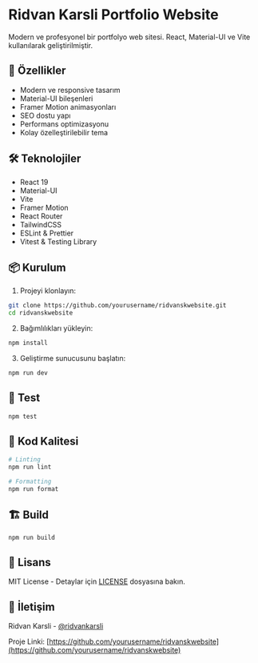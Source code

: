 # Ridvan Karsli Portfolio Website

Modern ve profesyonel bir portfolyo web sitesi. React, Material-UI ve Vite kullanılarak geliştirilmiştir.

## 🚀 Özellikler

- Modern ve responsive tasarım
- Material-UI bileşenleri
- Framer Motion animasyonları
- SEO dostu yapı
- Performans optimizasyonu
- Kolay özelleştirilebilir tema

## 🛠️ Teknolojiler

- React 19
- Material-UI
- Vite
- Framer Motion
- React Router
- TailwindCSS
- ESLint & Prettier
- Vitest & Testing Library

## 📦 Kurulum

1. Projeyi klonlayın:
```bash
git clone https://github.com/yourusername/ridvanskwebsite.git
cd ridvanskwebsite
```

2. Bağımlılıkları yükleyin:
```bash
npm install
```

3. Geliştirme sunucusunu başlatın:
```bash
npm run dev
```

## 🧪 Test

```bash
npm test
```

## 📝 Kod Kalitesi

```bash
# Linting
npm run lint

# Formatting
npm run format
```

## 🏗️ Build

```bash
npm run build
```

## 📄 Lisans

MIT License - Detaylar için [LICENSE](LICENSE) dosyasına bakın.

## 👤 İletişim

Ridvan Karsli - [@ridvankarsli](https://twitter.com/ridvankarsli)

Proje Linki: [https://github.com/yourusername/ridvanskwebsite](https://github.com/yourusername/ridvanskwebsite)
